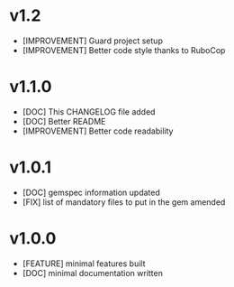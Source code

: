 # v1.2
- [IMPROVEMENT] Guard project setup
- [IMPROVEMENT] Better code style thanks to RuboCop

# v1.1.0
- [DOC] This CHANGELOG file added
- [DOC] Better README
- [IMPROVEMENT] Better code readability

# v1.0.1
- [DOC] gemspec information updated
- [FIX] list of mandatory files to put in the gem amended

# v1.0.0
- [FEATURE] minimal features built
- [DOC] minimal documentation written
